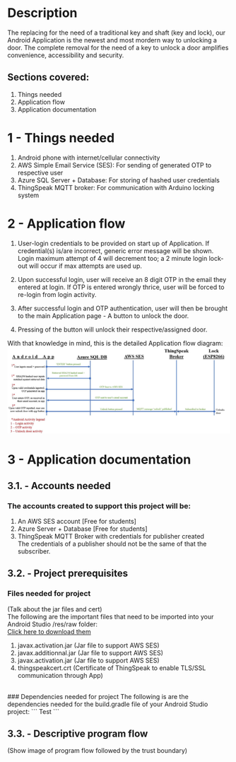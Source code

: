 # Description </br>
The replacing for the need of a traditional key and shaft (key and lock), our Android Application is the newest
and most mordern way to unlocking a door. The complete removal for the need of a key to unlock a door
amplifies convenience, accessibility and security. </br>

## Sections covered: 
1. Things needed </br>
2. Application flow </br>
3. Application documentation </br>

# 1 - Things needed 
1. Android phone with internet/cellular connectivity
2. AWS Simple Email Service (SES): For sending of generated OTP to respective user
3. Azure SQL Server + Database: For storing of hashed user credentials 
4. ThingSpeak MQTT broker: For communication with Arduino locking system

# 2 -  Application flow </br>
1. User-login credentials to be provided on start up of Application. If credential(s)
is/are incorrect, generic error message will be shown. Login maximum attempt of 4 will decrement too; a 2 minute login lock-out will occur if max attempts are used up. 

2. Upon successful login, user will receive an 8 digit OTP in the email they entered at login.
If OTP is entered wrongly thrice, user will be forced to re-login from login activity. 

3. After successful login and OTP authentication, user will then be brought to the main Application page - A button to unlock the door. 

4. Pressing of the button will unlock their respective/assigned door.  

With that knowledge in mind, this is the detailed Application flow diagram:
![Application flow diagram](Img/App_flow.JPG)

# 3 - Application documentation
## 3.1. - Accounts needed
### The accounts created to support this project will be:
1. An AWS SES account       [Free for students] </br>
2. Azure Server + Database  [Free for students] </br>
3. ThingSpeak MQTT Broker with credentials for publisher created </br>
The credentials of a publisher should not be the same of that the subscriber.

## 3.2. - Project prerequisites
### Files needed for project
(Talk about the jar files and cert)</br>
The following are the important files that need to be imported into your Android Studio /res/raw folder: 
</br>[Click here to download them](https://drive.google.com/drive/folders/1ylXdT9n1k2ODEw0C6G8MaT9ejocXsvMl?usp=sharing)</br>
1. javax.activation.jar (Jar file to support AWS SES) </br>
2. javax.additionnal.jar (Jar file to support AWS SES) </br>
3. javax.activation.jar (Jar file to support AWS SES) </br>
4. thingspeakcert.crt (Certificate of ThingSpeak to enable TLS/SSL communication through App) </br>
</br>
### Dependencies needed for project
The following is are the dependencies needed for the build.gradle file of your Android Studio project:
```
Test
```

## 3.3. - Descriptive program flow
(Show image of program flow followed by the trust boundary)
